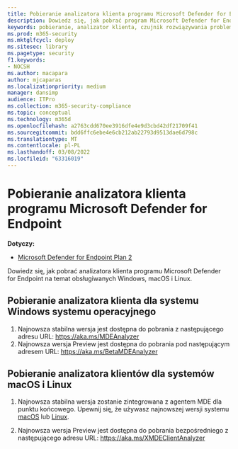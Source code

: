 ```yaml
---
title: Pobieranie analizatora klienta programu Microsoft Defender for Endpoint
description: Dowiedz się, jak pobrać program Microsoft Defender for Endpoint Client Analyzer na Windows, macOS lub Linux.
keywords: pobieranie, analizator klienta, czujnik rozwiązywania problemów, analizator, mdeanalyzer
ms.prod: m365-security
ms.mktglfcycl: deploy
ms.sitesec: library
ms.pagetype: security
f1.keywords:
- NOCSH
ms.author: macapara
author: mjcaparas
ms.localizationpriority: medium
manager: dansimp
audience: ITPro
ms.collection: m365-security-compliance
ms.topic: conceptual
ms.technology: m365d
ms.openlocfilehash: a2763cdd670ee3916dfe4e9d3cbd42df21709f41
ms.sourcegitcommit: bdd6ffc6ebe4e6cb212ab22793d9513dae6d798c
ms.translationtype: MT
ms.contentlocale: pl-PL
ms.lasthandoff: 03/08/2022
ms.locfileid: "63316019"
---
```

# <a name="download-the-microsoft-defender-for-endpoint-client-analyzer"></a>Pobieranie analizatora klienta programu Microsoft Defender for Endpoint

**Dotyczy:**
- [Microsoft Defender for Endpoint Plan 2](https://go.microsoft.com/fwlink/p/?linkid=2154037)

Dowiedz się, jak pobrać analizatora klienta programu Microsoft Defender for Endpoint na temat obsługiwanych Windows, macOS i Linux.

## <a name="download-client-analyzer-for-windows-os"></a>Pobieranie analizatora klienta dla systemu Windows systemu operacyjnego

1. Najnowsza stabilna wersja jest dostępna do pobrania z następującego adresu URL: <https://aka.ms/MDEAnalyzer>
2. Najnowsza wersja Preview jest dostępna do pobrania pod następującym adresem URL: <https://aka.ms/BetaMDEAnalyzer>

## <a name="download-client-analyzer-for-macos-or-linux"></a>Pobieranie analizatora klientów dla systemów macOS i Linux

1. Najnowsza stabilna wersja zostanie zintegrowana z agentem MDE dla punktu końcowego. Upewnij się, że używasz najnowszej wersji systemu [macOS](mac-whatsnew.md) lub [Linux](linux-whatsnew.md).

2. Najnowsza wersja Preview jest dostępna do pobrania bezpośredniego z następującego adresu URL: <https://aka.ms/XMDEClientAnalyzer>
